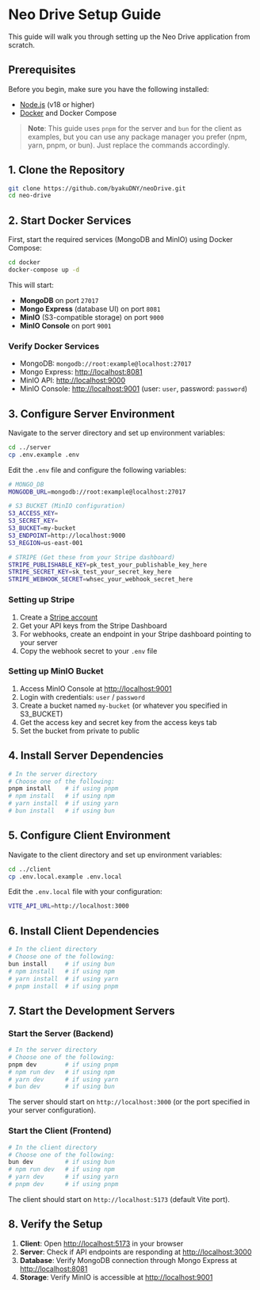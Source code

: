 # Neo Drive Setup Guide

This guide will walk you through setting up the Neo Drive application from scratch.

## Prerequisites

Before you begin, make sure you have the following installed:

- [Node.js](https://nodejs.org/) (v18 or higher)
- [Docker](https://www.docker.com/) and Docker Compose

> **Note**: This guide uses `pnpm` for the server and `bun` for the client as examples, but you can use any package manager you prefer (npm, yarn, pnpm, or bun). Just replace the commands accordingly.

## 1. Clone the Repository

```bash
git clone https://github.com/byakuDNY/neoDrive.git
cd neo-drive
```

## 2. Start Docker Services

First, start the required services (MongoDB and MinIO) using Docker Compose:

```bash
cd docker
docker-compose up -d
```

This will start:

- **MongoDB** on port `27017`
- **Mongo Express** (database UI) on port `8081`
- **MinIO** (S3-compatible storage) on port `9000`
- **MinIO Console** on port `9001`

### Verify Docker Services

- MongoDB: `mongodb://root:example@localhost:27017`
- Mongo Express: <http://localhost:8081>
- MinIO API: <http://localhost:9000>
- MinIO Console: <http://localhost:9001> (user: `user`, password: `password`)

## 3. Configure Server Environment

Navigate to the server directory and set up environment variables:

```bash
cd ../server
cp .env.example .env
```

Edit the `.env` file and configure the following variables:

```bash
# MONGO_DB
MONGODB_URL=mongodb://root:example@localhost:27017

# S3 BUCKET (MinIO configuration)
S3_ACCESS_KEY=
S3_SECRET_KEY=
S3_BUCKET=my-bucket
S3_ENDPOINT=http://localhost:9000
S3_REGION=us-east-001

# STRIPE (Get these from your Stripe dashboard)
STRIPE_PUBLISHABLE_KEY=pk_test_your_publishable_key_here
STRIPE_SECRET_KEY=sk_test_your_secret_key_here
STRIPE_WEBHOOK_SECRET=whsec_your_webhook_secret_here
```

### Setting up Stripe

1. Create a [Stripe account](https://stripe.com/)
2. Get your API keys from the Stripe Dashboard
3. For webhooks, create an endpoint in your Stripe dashboard pointing to your server
4. Copy the webhook secret to your `.env` file

### Setting up MinIO Bucket

1. Access MinIO Console at <http://localhost:9001>
2. Login with credentials: `user` / `password`
3. Create a bucket named `my-bucket` (or whatever you specified in S3_BUCKET)
4. Get the access key and secret key from the access keys tab
5. Set the bucket from private to public

## 4. Install Server Dependencies

```bash
# In the server directory
# Choose one of the following:
pnpm install    # if using pnpm
# npm install   # if using npm
# yarn install  # if using yarn
# bun install   # if using bun
```

## 5. Configure Client Environment

Navigate to the client directory and set up environment variables:

```bash
cd ../client
cp .env.local.example .env.local
```

Edit the `.env.local` file with your configuration:

```bash
VITE_API_URL=http://localhost:3000
```

## 6. Install Client Dependencies

```bash
# In the client directory
# Choose one of the following:
bun install     # if using bun
# npm install   # if using npm
# yarn install  # if using yarn
# pnpm install  # if using pnpm
```

## 7. Start the Development Servers

### Start the Server (Backend)

```bash
# In the server directory
# Choose one of the following:
pnpm dev        # if using pnpm
# npm run dev   # if using npm
# yarn dev      # if using yarn
# bun dev       # if using bun
```

The server should start on `http://localhost:3000` (or the port specified in your server configuration).

### Start the Client (Frontend)

```bash
# In the client directory
# Choose one of the following:
bun dev         # if using bun
# npm run dev   # if using npm
# yarn dev      # if using yarn
# pnpm dev      # if using pnpm
```

The client should start on `http://localhost:5173` (default Vite port).

## 8. Verify the Setup

1. **Client**: Open <http://localhost:5173> in your browser
2. **Server**: Check if API endpoints are responding at <http://localhost:3000>
3. **Database**: Verify MongoDB connection through Mongo Express at <http://localhost:8081>
4. **Storage**: Verify MinIO is accessible at <http://localhost:9001>
